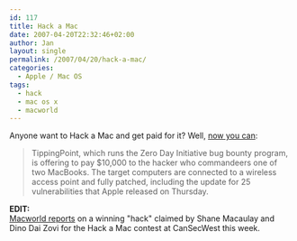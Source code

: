 ```yaml
---
id: 117
title: Hack a Mac
date: 2007-04-20T22:32:46+02:00
author: Jan
layout: single
permalink: /2007/04/20/hack-a-mac/
categories:
  - Apple / Mac OS
tags:
  - hack
  - mac os x
  - macworld
---
```

Anyone want to Hack a Mac and get paid for it? Well, [now you can](http://news.com.com/8301-10784_3-9710845-7.html):

> TippingPoint, which runs the Zero Day Initiative bug bounty program, is offering to pay $10,000 to the hacker who commandeers one of two MacBooks. The target computers are connected to a wireless access point and fully patched, including the update for 25 vulnerabilities that Apple released on Thursday.

**EDIT:**  
[Macworld reports](http://www.macworld.com/news/2007/04/20/machack/index.php) on a winning "hack" claimed by Shane Macaulay and Dino Dai Zovi for the Hack a Mac contest at CanSecWest this week.
